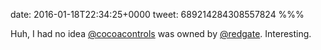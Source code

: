 date: 2016-01-18T22:34:25+0000
tweet: 689214284308557824
%%%

Huh, I had no idea [@cocoacontrols](https://twitter.com/cocoacontrols) was owned by [@redgate](https://twitter.com/redgate). Interesting.
